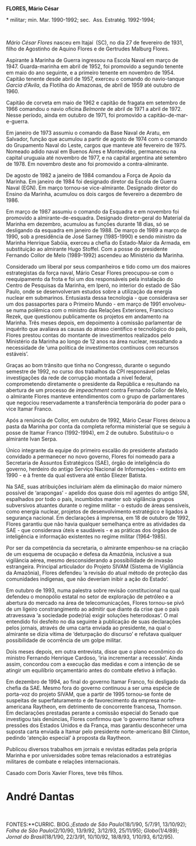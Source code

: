**FLORES, Mário César**

\* militar; min. Mar. 1990-1992; sec.  Ass. Estratég. 1992-1994;

 

*Mário César Flores* nasceu em Itajaí  (SC), no dia 27 de fevereiro de
1931, filho de Agostinho de Aquino Flores e de Gertrudes Malburg Flores.

Aspirante à Marinha de Guerra ingressou na Escola Naval em março de
1947. Guarda-marinha em abril de 1952, foi promovido a segundo tenente
em maio do ano seguinte, e a primeiro tenente em novembro de 1954.
Capitão tenente desde abril de 1957, exerceu o comando do navio-tanque
*Garcia d’Avila*, da Flotilha do Amazonas, de abril de 1959 até outubro
de 1960.

Capitão de corveta em maio de 1962 e capitão de fragata em setembro de
1966 comandou o navio oficina *Belmonte* de abril de 1971 a abril de
1972. Nesse período, ainda em outubro de 1971, foi promovido a
capitão-de-mar-e-guerra.

Em janeiro de 1973 assumiu o comando da Base Naval de Aratu, em
Salvador, função que acumulou a partir de agosto de 1974 com o comando
do Grupamento Naval do Leste, cargos que manteve até fevereiro de 1975.
Nomeado adido naval em Buenos Aires e Montevidéo, permaneceu na capital
uruguaia até novembro de 1977, e na capital argentina até setembro de
1978. Em novembro deste ano foi promovido a contra-almirante.

De agosto de 1982 a janeiro de 1984 comandou a Força de Apoio da
Marinha. Em janeiro de 1984 foi designado diretor da Escola de Guerra
Naval (EGN). Em março tornou-se vice-almirante. Designado diretor do
Ensino da Marinha, acumulou os dois cargos de fevereiro a dezembro de
1986.

Em março de 1987 assumiu o comando da Esquadra e em novembro foi
promovido a almirante-de-esquadra. Designado diretor-geral do Material
da Marinha em dezembro, acumulou as funções durante 18 dias, só se
desligando da esquadra em janeiro de 1988. De março de 1989 a março de
1990, sob a presidência de José Sarney (1985-1990) e sendo ministro da
Marinha Henrique Sabóia, exerceu a chefia do Estado-Maior da Armada, em
substituição ao almirante Hugo Stoffel. Com a posse do presidente
Fernando Collor de Melo (1989-1992) ascendeu ao Ministério da Marinha.

Considerado um liberal por seus companheiros e tido como um dos maiores
estrategistas da força naval, Mário Cesar Flores preocupou-se com o
reequipamento da frota e foi um dos responsáveis pela instalação do
Centro de Pesquisas da Marinha, em Iperó, no interior do estado de São
Paulo, onde se desenvolveram estudos sobre a utilização da energia
nuclear em submarinos. Entusiasta dessa tecnologia - que considerava ser
um dos passaportes para o Primeiro Mundo - em março de 1991 envolveu-se
numa polêmica com o ministro das Relações Exteriores, Francisco Rezek,
que questionou publicamente os projetos em andamento na Marinha. Três
meses depois, em depoimento à comissão parlamentar de inquérito que
avaliava as causas do atraso científico e tecnológico do país, Flores
prestou contas do montante de investimentos realizados pelo Ministério
da Marinha ao longo de 12 anos na área nuclear, ressaltando a
necessidade de ‘uma política de investimentos contínuos com recursos
estáveis’.

Graças ao bom trânsito que tinha no Congresso, durante o segundo
semestre de 1992, no curso dos trabalhos da CPI responsável pelas
investigações da rede de corrupção montada a nível federal,
comprometendo diretamente o presidente da República e resultando na
abertura de um processo de *impeachment* contra Fernando Collor de Melo,
o almirante Flores manteve entendimentos com o grupo de parlamentares
que negociou reservadamente a transferência temporária do poder para o
vice Itamar Franco.

Após a renúncia de Collor, em outubro de 1992, Mário Cesar Flores deixou
a pasta da Marinha por conta da completa reforma ministerial que se
seguiu à posse de Itamar Franco (1992-1994), em 2 de outubro.
Substituiu-o o almirante Ivan Serpa.

Único integrante da equipe do primeiro escalão do presidente afastado
convidado a permanecer no novo governo, Flores foi nomeado para a
Secretaria de Assuntos Estratégicos (SAE), órgão de inteligência do
governo, herdeiro do antigo Serviço Nacional de Informações - extinto em
1990 - e à frente da qual estivera até então Eliezer Batista.

Na SAE, suas atribuições incluiriam além da eliminação do maior número
possível de ‘arapongas’ - apelido dos quase dois mil agentes do antigo
SNI, espalhados por todo o país, incumbidos manter sob vigilância grupos
subversivos atuantes durante o regime militar - o estudo de áreas
sensíveis, como energia nuclear, projetos de desenvolvimento estratégico
e ligados à segurança nacional. Em declarações á imprensa, em 18 de
outubro de 1992, Flores garantiu que não havia qualquer semelhança entre
as atividades da SAE - que considerava úteis e saudáveis - e as práticas
dos órgãos de inteligência e informação existentes no regime militar
(1964-1985).

Por ser da competência da secretaria, o almirante empenhou-se na criação
de um esquema de ocupação e defesa da Amazônia, inclusive a sua
vigilância aérea, mesmo desconsiderando a possibilidade de invasão
estrangeira. Principal articulador do Projeto SIVAM (Sistema de
Vigilância da Amazônia), Flores defendeu ‘a revisão do atual método de
proteção das comunidades indígenas, que não deveriam inibir a ação do
Estado’.

Em outubro de 1993, numa palestra sobre revisão constitucional na qual
defendeu o monopólio estatal no setor de exploração de petróleo e a
abertura do mercado na área de telecomunicações, Flores tornou-se pivô
de um ligeiro constrangimento ao admitir que diante da crise que o país
atravessava ‘a sociedade pode(ria) exigir soluções heterodoxas’. O mal
entendido foi desfeito no dia seguinte à publicação de suas declarações
pelos jornais, através de uma carta enviada ao presidente, na qual o
almirante se dizia vítima de ‘deturpação do discurso’ e refutava
qualquer possibilidade de ocorrência de um golpe militar.

Dois meses depois, em outra entrevista, disse que o plano econômico do
ministro Fernando Henrique Cardoso, ‘iria incrementar a recessão’. Ainda
assim, concordou com a execução das medidas e com a intenção de se
atingir um equilíbrio orçamentário antes do combate efetivo à inflação.

Em dezembro de 1994, ao final do governo Itamar Franco, foi desligado da
chefia da SAE. Mesmo fora do governo continuou a ser uma espécie de
porta-voz do projeto SIVAM, que a partir de 1995 tornou-se fonte de
suspeitas de superfaturamento e de favorecimento da empresa
norte-americana Raytheon, em detrimento de concorrente francesa,
Thomson. Em declarações prestadas perante a comissão especial do Senado
que investigou tais denúncias, Flores confirmou que ‘o governo Itamar
sofrera pressões dos Estados Unidos e da França, mas garantiu
desconhecer uma suposta carta enviada a Itamar pelo presidente
norte-americano Bill Clinton, pedindo ‘atenção especial’ à proposta da
Raytheon.

Publicou diversos trabalhos em jornais e revistas editadas pela própria
Marinha e por universidades sobre temas relacionados a estratégias
militares de combate e relações internacionais.

Casado com Doris Xavier Flores, teve três filhos.

André Dantas
============

 

FONTES:**CURRIC. BIOG.;*Estado de São Paulo*(18/1/90, 5/7/91, 13/10/92);
*Folha de São Paulo*(2/10/90, 13/9/92, 3/12/93, 25/11/95);
*Globo*(1/4/89); *Jornal do Brasil*(18/1/90, 22/3/91, 10/10/92, 18/8/93,
1/10/93, 6/12/95).
